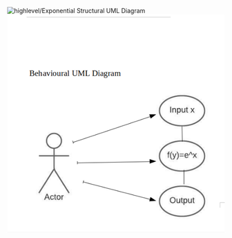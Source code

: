 <img src="highlevel/Exponential Structural UML Diagram.png"
     alt="highlevel/Exponential Structural UML Diagram"
     style="float: left; margin-right: 10px;" />
     
  <img src="Exponential Behavioural UML Diagram.png"
     alt="Exponential Behavioural UML Diagram"
     style="float: left; margin-right: 10px;" />   


